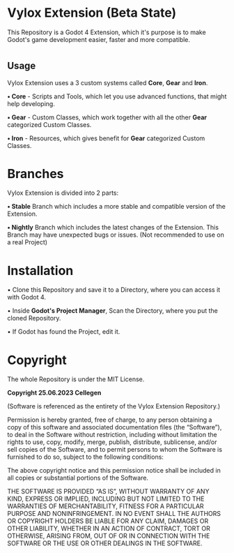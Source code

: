 # Vylox Extension (Beta State)

This Repository is a Godot 4 Extension, which it's purpose is to make Godot's game development easier, faster and more compatible.
#
## Usage
Vylox Extension uses a 3 custom systems called **Core**, **Gear** and **Iron**.

**• Core** - Scripts and Tools, which let you use advanced functions, that might help developing.

**• Gear** - Custom Classes, which work together with all the other **Gear** categorized Custom Classes.

**• Iron** - Resources, which gives benefit for **Gear** categorized Custom Classes.

# Branches
Vylox Extension is divided into 2 parts:

**• Stable** Branch which includes a more stable and compatible version of the Extension.

**• Nightly** Branch which includes the latest changes of the Extension. This Branch may have unexpected bugs or issues. (Not recommended to use on a real Project)

# Installation
• Clone this Repository and save it to a Directory, where you can access it with Godot 4.

• Inside **Godot's Project Manager**, Scan the Directory, where you put the cloned Repository.

• If Godot has found the Project, edit it.

# Copyright
The whole Repository is under the MIT License.

**Copyright 25.06.2023 Cellegen**

(Software is referenced as the entirety of the Vylox Extension Repository.)

Permission is hereby granted, free of charge, to any person obtaining a copy of this software and associated documentation files (the “Software”), to deal in the Software without restriction, including without limitation the rights to use, copy, modify, merge, publish, distribute, sublicense, and/or sell copies of the Software, and to permit persons to whom the Software is furnished to do so, subject to the following conditions:

The above copyright notice and this permission notice shall be included in all copies or substantial portions of the Software.

THE SOFTWARE IS PROVIDED “AS IS”, WITHOUT WARRANTY OF ANY KIND, EXPRESS OR IMPLIED, INCLUDING BUT NOT LIMITED TO THE WARRANTIES OF MERCHANTABILITY, FITNESS FOR A PARTICULAR PURPOSE AND NONINFRINGEMENT. IN NO EVENT SHALL THE AUTHORS OR COPYRIGHT HOLDERS BE LIABLE FOR ANY CLAIM, DAMAGES OR OTHER LIABILITY, WHETHER IN AN ACTION OF CONTRACT, TORT OR OTHERWISE, ARISING FROM, OUT OF OR IN CONNECTION WITH THE SOFTWARE OR THE USE OR OTHER DEALINGS IN THE SOFTWARE.
